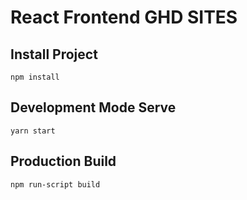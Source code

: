 # React Frontend GHD SITES

## Install Project

`npm install`


## Development Mode Serve

`yarn start`

## Production Build

`npm run-script build`